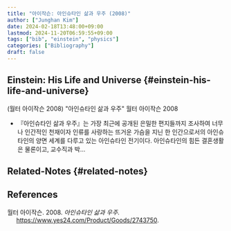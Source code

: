 ```yaml
---
title: "아이작슨: 아인슈타인 삶과 우주 (2008)"
author: ["Junghan Kim"]
date: 2024-02-18T13:48:00+09:00
lastmod: 2024-11-20T06:59:55+09:00
tags: ["bib", "einstein", "physics"]
categories: ["Bibliography"]
draft: false
---
```


## Einstein: His Life and Universe {#einstein-his-life-and-universe}

(월터 아이작슨 2008) "아인슈타인 삶과 우주" 월터 아이작슨 2008

-   『아인슈타인 삶과 우주』는 가장 최근에 공개된 은밀한 편지들까지 조사하여 너무나 인간적인 천재이자 인류를 사랑하는 뜨거운 가슴을 지닌 한 인간으로서의 아인슈타인의 양면 세계를 다루고 있는 아인슈타인 전기이다. 아인슈타인의 힘든 결혼생활은 물론이고, 교수직과 박...


## Related-Notes {#related-notes}

## References

<style>.csl-entry{text-indent: -1.5em; margin-left: 1.5em;}</style><div class="csl-bib-body">
  <div class="csl-entry">월터 아이작슨. 2008. <i>아인슈타인 삶과 우주</i>. <a href="https://www.yes24.com/Product/Goods/2743750">https://www.yes24.com/Product/Goods/2743750</a>.</div>
</div>
